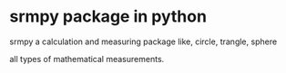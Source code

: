 # srmpy package in python

srmpy a calculation and measuring package like, circle, trangle, sphere

all types of mathematical measurements.
